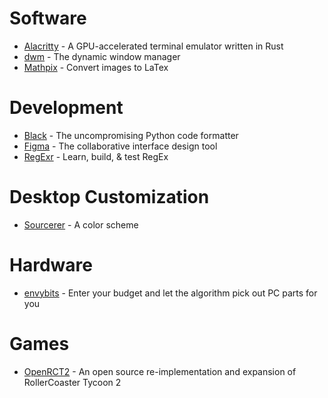 # Software
* [Alacritty](../../../../jwilm/alacritty) - A GPU-accelerated terminal emulator written in Rust
* [dwm](https://dwm.suckless.org/) - The dynamic window manager
* [Mathpix](https://mathpix.com/) - Convert images to LaTex

# Development
* [Black](../../../../python/black) - The uncompromising Python code formatter
* [Figma](https://figma.com/) - The collaborative interface design tool
* [RegExr](https://regexr.com/) - Learn, build, & test RegEx

# Desktop Customization
* [Sourcerer](https://sourcerer.xero.nu/) - A color scheme

# Hardware
* [envybits](https://envybits.com/) - Enter your budget and let the algorithm pick out PC parts for you

# Games
* [OpenRCT2](https://openrct2.org/) - An open source re-implementation and expansion of RollerCoaster Tycoon 2
